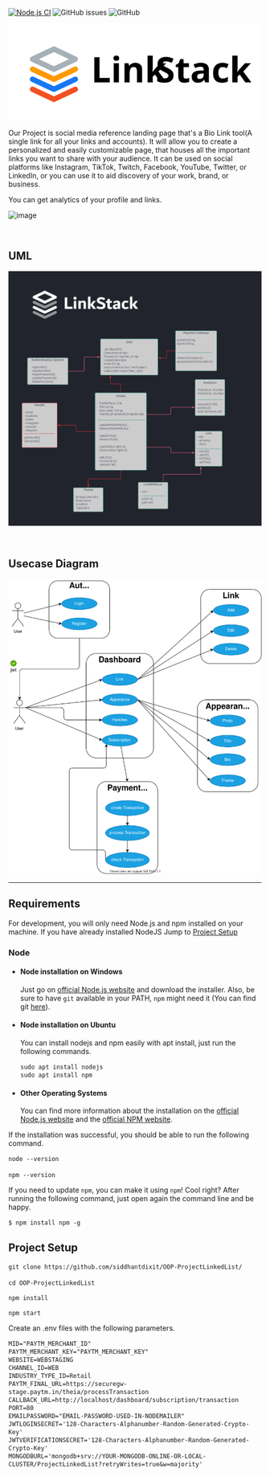 [![Node.js CI](https://github.com/siddhantdixit/OOP-ProjectLinkedList/actions/workflows/node.js.yml/badge.svg)](https://github.com/siddhantdixit/OOP-ProjectLinkedList/actions/workflows/node.js.yml)
![GitHub issues](https://img.shields.io/github/issues/siddhantdixit/OOP-ProjectLinkedList)
![GitHub](https://img.shields.io/github/license/siddhantdixit/OOP-ProjectLinkedList)

<p align="center">
  <a href="http://project-linkedlist.herokuapp.com/">
    <img
      alt="Link List"
      src="docs/logos/colored_vector.svg"
      width="600"
    />
  </a>
</p>


Our Project is social media reference landing page that's a Bio Link tool(A single link for all your links and accounts). It will allow you to create a personalized and easily customizable page, that houses all the important links you want to share with your audience. It can be used on social platforms like Instagram, TikTok, Twitch, Facebook, YouTube, Twitter, or LinkedIn, or you can use it to aid discovery of your work, brand, or business.

You can get analytics of your profile and links.

![image](https://user-images.githubusercontent.com/22856752/196052557-15835172-f07c-42fb-b850-0389f0911284.png)



<br>

## UML

<p align="center">
    <img
      alt="Link List"
      src="docs/diagrams/UML Diagram.png"
    />
</p>


<br>

## Usecase Diagram

<p align="center">
    <img
      alt="Link List"
      src="docs/diagrams/usecase.svg"
    />
</p>




---
## Requirements

For development, you will only need Node.js and npm installed on your machine.
If you have already installed NodeJS Jump to [Project Setup](#project-setup)

### Node
- #### Node installation on Windows

  Just go on [official Node.js website](https://nodejs.org/) and download the installer.
Also, be sure to have `git` available in your PATH, `npm` might need it (You can find git [here](https://git-scm.com/)).

- #### Node installation on Ubuntu

  You can install nodejs and npm easily with apt install, just run the following commands.

      sudo apt install nodejs
      sudo apt install npm

- #### Other Operating Systems
  You can find more information about the installation on the [official Node.js website](https://nodejs.org/) and the [official NPM website](https://npmjs.org/).

If the installation was successful, you should be able to run the following command.

    node --version

    npm --version

If you need to update `npm`, you can make it using `npm`! Cool right? After running the following command, just open again the command line and be happy.

    $ npm install npm -g


## Project Setup

```
git clone https://github.com/siddhantdixit/OOP-ProjectLinkedList/

cd OOP-ProjectLinkedList
```

```
npm install
```

```
npm start
```



Create an .env files with the following parameters.

```
MID="PAYTM_MERCHANT_ID"
PAYTM_MERCHANT_KEY="PAYTM_MERCHANT_KEY"
WEBSITE=WEBSTAGING
CHANNEL_ID=WEB
INDUSTRY_TYPE_ID=Retail
PAYTM_FINAL_URL=https://securegw-stage.paytm.in/theia/processTransaction
CALLBACK_URL=http://localhost/dashboard/subscription/transaction
PORT=80
EMAILPASSWORD="EMAIL-PASSWORD-USED-IN-NODEMAILER"
JWTLOGINSECRET='128-Characters-Alphanumber-Random-Generated-Crypto-Key'
JWTVERIFICATIONSECRET='128-Characters-Alphanumber-Random-Generated-Crypto-Key'
MONGODBURL='mongodb+srv://YOUR-MONGODB-ONLINE-OR-LOCAL-CLUSTER/ProjectLinkedList?retryWrites=true&w=majority'
```
